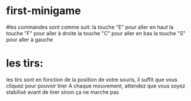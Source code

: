 # first-minigame
#les commandes sont comme suit:
la touche "E" pour aller en haut
la touche "F" pour aller à droite
la touche "C" pour aller en bas
la touche "S" pour aller à gauche
# les tirs:
les tirs sont en fonction de la position de votre souris, il suffit que vous cliquez pour pouvoir tirer
A chaque mouvement, attendez que vous soyez stabilisé avant de tirer sinon ça ne marche pas